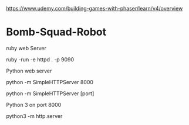https://www.udemy.com/building-games-with-phaser/learn/v4/overview

# Bomb-Squad-Robot

ruby web Server

ruby -run -e httpd . -p 9090

Python web server

python -m SimpleHTTPServer 8000

python -m SimpleHTTPServer [port]

Python 3 on port 8000

python3 -m http.server
